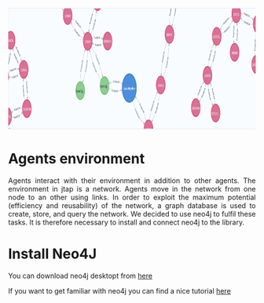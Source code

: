 <html>
<head>
  
</head>
<body>
  
<p align="center">
  <img width="1000" height="250" src="/src/main/resources/images/graph/gen_graph.PNG">
</p>
  
<h1>Agents environment</h1>
<div align="justify">
Agents interact with their environment in addition to other agents. The environment in jtap is a network. Agents move in the network from one node to an other using links.
In order to exploit the maximum potential (efficiency and reusability) of the network, a graph database is used to create, store, and query the network. We decided to use neo4j to fulfil these tasks. It is therefore necessary to install and connect neo4j to the library.
</div>
  
<h1>Install Neo4J</h1>
<div align="justify">
You can download neo4j desktopt from <a href=""https://neo4j.com/download/"> here </a>
  
If you want to get familiar with neo4j you can find a nice tutorial <a href="https://neo4j.com/developer/get-started/"> here </a>
</div>
 
  
</body>
</html>
